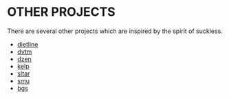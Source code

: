 OTHER PROJECTS
==============
There are several other projects which are inspired by the spirit of suckless.

* [dietline](http://news.nopcode.org/dietline.c)
* [dvtm](http://www.brain-dump.org/projects/dvtm/)
* [dzen](http://dzen.geekmode.org/)
* [kelp](http://kelp.sf.net)
* [sltar](http://s01.de/~gottox/index.cgi/proj_sltar)
* [smu](http://s01.de/~gottox/index.cgi/proj_smu)
* [bgs](http://s01.de/~gottox/index.cgi/proj_bgs)
